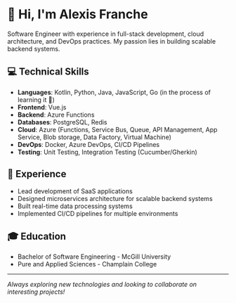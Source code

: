 # 👋 Hi, I'm Alexis Franche

Software Engineer with experience in full-stack development, cloud architecture, and DevOps practices.
My passion lies in building scalable backend systems.

## 💻 Technical Skills
- **Languages**: Kotlin, Python, Java, JavaScript, Go (in the process of learning it 🚀)
- **Frontend**: Vue.js
- **Backend**: Azure Functions
- **Databases**: PostgreSQL, Redis
- **Cloud**: Azure (Functions, Service Bus, Queue, API Management, App Service, Blob storage, Data Factory, Virtual Machine)
- **DevOps**: Docker, Azure DevOps, CI/CD Pipelines
- **Testing**: Unit Testing, Integration Testing (Cucumber/Gherkin)

## 🔭 Experience
- Lead development of SaaS applications 
- Designed microservices architecture for scalable backend systems
- Built real-time data processing systems
- Implemented CI/CD pipelines for multiple environments

## 🎓 Education
- Bachelor of Software Engineering - McGill University
- Pure and Applied Sciences - Champlain College

---

*Always exploring new technologies and looking to collaborate on interesting projects!*
